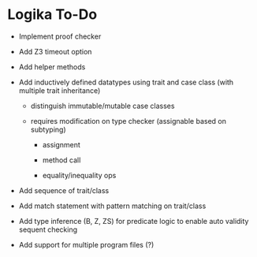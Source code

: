 Logika To-Do
============

* Implement proof checker

* Add Z3 timeout option

* Add helper methods

* Add inductively defined datatypes using trait and case class (with multiple trait inheritance)
  
  * distinguish immutable/mutable case classes
  
  * requires modification on type checker (assignable based on subtyping)
  
    * assignment
    
    * method call
    
    * equality/inequality ops

* Add sequence of trait/class

* Add match statement with pattern matching on trait/class

* Add type inference (B, Z, ZS) for predicate logic to enable auto validity sequent checking

* Add support for multiple program files (?)
